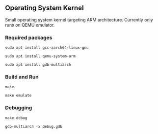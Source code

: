 ## Operating System Kernel

Small operating system kernel targeting ARM architecture. Currently only runs on QEMU emulator. 

### Required packages
```
sudo apt install gcc-aarch64-linux-gnu

sudo apt install qemu-system-arm

sudo apt install gdb-multiarch
```

### Build and Run

```
make

make emulate
```

### Debugging

```
make debug

gdb-multiarch -x debug.gdb
```
